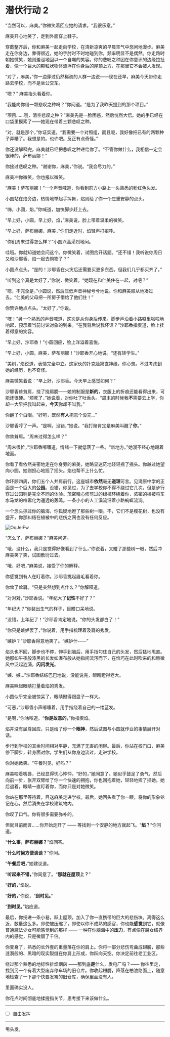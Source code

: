 # 潜伏行动 2

“当然可以，麻美。”你微笑着回应她的请求。“我很乐意。”

麻美开心地笑了，走到外面穿上鞋子。

穿戴整齐后，你和麻美一起走向学校，在清新凉爽的早晨空气中悠闲地漫步。麻美走在你身边，靠得很近，她的手肘时不时地碰到你，频率明显不是偶然。你走路时朝她微笑，她则羞涩地回以一个自嘲的笑容。你的悲叹之种团在你意识的边缘拉扯着，像一个巨大的颗粒状物体漂浮在你身后的屋顶上方，在那里它不会被人发现。

“对了，麻美，”你一边穿过仍然稀疏的人群一边说——现在还早，麻美今天带你走路去学校，而不是坐公交车。

“嗯？” 麻美抬头看着你。

“我能向你借一颗悲叹之种吗？”你问道。“是为了我昨天提到的那个项目。”

“项目……哦，清空悲叹之种？”麻美先是一脸困惑，然后恍然大悟。她的手已经在口袋里摸索了——她现在带着三颗悲叹之种。

“对，就是那个，”你证实道。“我需要一个对照组，而且呃，我好像把已有的两颗种子弄糟了。我想是的。也许吧。反正有点奇怪。”

你还没解释完，麻美就已经把悲叹之种递给你了。“不管你做什么，我相信一定会很棒的，萨布丽娜！”

你接过悲叹之种。“谢谢你，麻美，”你说。“我会尽力的。”

麻美冲你微笑，你也报以微笑。

“麻美！萨布丽娜！”一个声音喊道，你看到前方小路上一头熟悉的粉红色头发。

小圆站在焰旁边，热情地举起手挥舞，焰则给了你一个庄重安静的点头。

“嗨，小圆，焰，”你喊道，加快脚步赶上去。

“早上好，小圆，早上好，焰，”麻美说，脸上带着温柔的微笑。

“早上好，萨布丽娜，麻美，”你们走近时，焰轻声打招呼。

“你们周末过得怎么样？”小圆兴高采烈地问。

哇哦。你就知道她会问这个。你微笑着，试图岔开话题。“还不错！我听说你周日又和沙耶香、焰一起去购物了？”

小圆点点头。“是的！沙耶香在火灾后还需要买更多东西。但我们几乎都买齐了。”

“听到这个真是太好了，”你说，微笑着。“她现在和仁美住在一起，对吧？”

“嗯，不完全是，”小圆说，然后压低声音神秘兮兮地说。你和麻美顺从地凑过去。“仁美的父母把一所房子借给了他们住！”

你赞许地点点头。“太好了，”你说。

“嘿！”另一个熟悉的声音喊道，这次是从你身后传来。脚步声沿着小路噼里啪啦地响起，预示着当前讨论对象的到来。“在我背后说我坏话？”沙耶香指责道，脸上挂着得意的笑容。

“早上好，沙耶香！”小圆回应，脸上洋溢着喜悦。

“早上好，小圆，麻美，萨布丽娜！”沙耶香开心地说。“还有转学生。”

“美树，”焰说道，表情完全中立。这家伙的扑克脸简直神级，你心想。不过考虑到她的经历，也不奇怪。

麻美微笑着说：“早上好，沙耶香。今天早上感觉如何？”

沙耶香耸耸肩，挠了挠肩膀——她的制服是**新的**，衣服上的折痕还能看得出来，可能还很硬。“烦死了，”她说着，对你吐了吐舌头。“周末的时候我**不**需要去上学，你却一大早把我叫起来，**今天**你却不叫我。”

你翻了个白眼。“好吧，既然**有人**抱怨个没完...”

沙耶香哼了一声。“是啊，没错，”她说。“我打赌肯定是麻美叫醒了**你**。”

你耸耸肩。“周末过得怎么样？”

“周末很忙，”沙耶香嘟囔道，情绪一下就低落了一些。“新地方。”她漫不经心地踢着地面。

你看了看依然亲密地走在你身旁的麻美，她略显迷茫地轻轻摇了摇头。你越过她望向小圆，她则担心地摇了摇头。焰也帮不上什么忙。

你环顾四周，你们五个人并肩前行。这座城市**依然**毫无**道理**可言。见滝原中学的正面是一个巨大的**公园**。没错，你见过，为了去学校你不得不绕过它几次，但是步行穿过公园则是完全不同的体验。茂密精心修剪过的绿植环绕着你，浓密的植被将车水马龙的喧嚣化为遥远的轰鸣。一条小小的人工溪流沿着小路蜿蜒流淌。

一个念头掠过你的脑海，你狐疑地瞪了那些树一眼。不，它们不是樱花树，也没有盛开，你那纠结在植被中的悲伤之网也没有任何反应。

![OqJelFw](https://i.imgur.com/OqJelFw.jpg)

“怎么了，萨布丽娜？”麻美问道。

“哦，没什么，我只是觉得好像看到了什么，”你说着，又瞪了那些树一眼，然后冲麻美笑了笑，试图敷衍过去。

“哦，好吧，”麻美说，接受了你的解释。

你感觉到有人在盯着你。沙耶香挑起眉毛看着你。

你耸了耸肩。“只是突然想到点什么？”你解释道。

“对对**对**，”沙耶香说。“年纪大了**记性**不好了？”

“年纪大？”你装出生气的样子，目瞪口呆地说。

“没错，上年纪了！”沙耶香肯定地说。“你的头发都白了！”

“你只是嫉妒罢了，”你说着，用手指梳理着及肩的秀发。

“嫉妒？”沙耶香得意地笑了。“嫉妒什——”

焰头也不回，脚步也不停，伸手到脑后，用手指勾住自己的头发，然后猛地甩直。她那如午夜般漆黑的长发如瀑布般从她指间流泻而下，在恰巧在此时吹来的和煦微风中泛起涟漪，**闪闪发光**。

“嫉、嫉...”沙耶香结结巴巴地说，没能说完，眼睛瞪得老大。

麻美眯起眼睛打量着焰的秀发。

小圆似乎完全被惊呆了，眼睛瞪得跟盘子一样大。

“可恶，”沙耶香小声嘟囔着，用手指绕着自己的一缕蓝发。

“是啊，”你咕哝道。“**你是故意的，**”你指责焰。

焰并没有屈尊回应，只是给了你一个**眼神**，然后试图与小圆就作业的事情展开对话。

步行到学校的其余时间相对平静，充满了无害的闲聊。最后，你站在校门口，麻美停下脚步，转身面对你，学生们从你身边流过，走进学校。

你对她微笑。“午餐时见，好吗？”

麻美咬着嘴唇，已经显得忧心忡忡。“好的，”她同意了。她似乎鼓足了勇气，然后向前一步，张开双臂给了你一个快速的拥抱，你也回抱着她，轻轻地捏了捏她。她后退着，眼睛一直盯着你，而你只是对她微笑。

你站在那里等待着，目送麻美走进学校。最后，她回头看了你一眼，将你的形象铭记在心，然后消失在学校建筑物内。

你叹了口气。你有很多需要弥补的。

但就目前而言……你开始走开了 —— 等找到一个安静的地方就起飞。“**焰？**”你问道。

“**什么事，萨布丽娜？**”焰回答。

“**什么时候方便谈谈？**”你问。

“**午餐后吧，**”她建议道。

“**听起来不错，**”你同意了。“**那就在屋顶上？**”

“**好的，**”焰说。

“**好的，**”你说，“**到时见。**”

“**到时见，**”焰应道。

最后，你拐进一条小巷，跃上屋顶，加入了你一直携带的巨大的悲伤块。离得这么近，数量这么多。即使被压缩了，即使以你不成熟的感官，你也能**感觉**到它，就像普通魔法少女可能感觉到的那样 —— 一种在你脑海中的**压力**，有点像在魔女结界内的感觉，只是微弱了千倍。

你变身了，熟悉的长外套的重量落在你的肩上。你将一部分悲伤弯曲成翅膀，那些涟漪般的、黑暗的现实裂缝在你肩上形成，你跃向天空。你决定前往老工业区。

绕过那个熟悉的地标性排烟烟囱 ——那到底**是**什么，发电厂吗？—— 你往里走，找到另一个有着大型废弃停车场的旧仓库。你收起翅膀，降落在柏油路面上，随意地检查了一下那个快要发霉的旧仓库，确保里面没有人。

里面确实没人。

你花点时间彻底地揉搓指关节，思考接下来该做什么。

---

- [ ] 自由发挥

---

甩头发。
